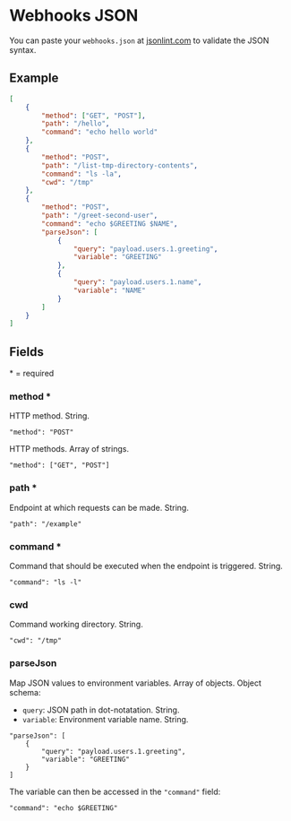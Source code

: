 # Webhooks JSON

You can paste your `webhooks.json` at [jsonlint.com](http://jsonlint.com/) to validate the JSON syntax.

## Example

```json
[
    {
        "method": ["GET", "POST"],
        "path": "/hello",
        "command": "echo hello world"
    },
    {
        "method": "POST",
        "path": "/list-tmp-directory-contents",
        "command": "ls -la",
        "cwd": "/tmp"
    },
    {
        "method": "POST",
        "path": "/greet-second-user",
        "command": "echo $GREETING $NAME",
        "parseJson": [
            {
                "query": "payload.users.1.greeting",
                "variable": "GREETING"
            },
            {
                "query": "payload.users.1.name",
                "variable": "NAME"
            }
        ]
    }
]
```

## Fields

\* = required

### method *

HTTP method. String.

```
"method": "POST"
```

HTTP methods. Array of strings.

```
"method": ["GET", "POST"]
```


### path *

Endpoint at which requests can be made. String.

```
"path": "/example"
```


### command *

Command that should be executed when the endpoint is triggered. String.

```
"command": "ls -l"
```


### cwd

Command working directory. String.

```
"cwd": "/tmp"
```

### parseJson

Map JSON values to environment variables. Array of objects. Object schema:
* `query`: JSON path in dot-notatation. String.
* `variable`: Environment variable name. String.

```
"parseJson": [
    {
        "query": "payload.users.1.greeting",
        "variable": "GREETING"
    }
]
```

The variable can then be accessed in the `"command"` field:

```
"command": "echo $GREETING"
```
